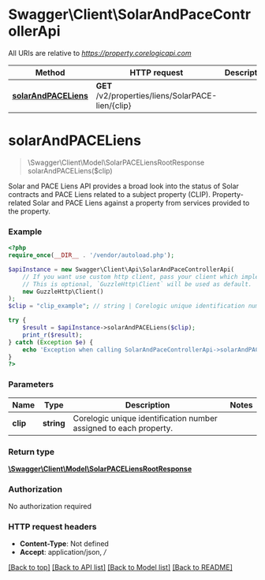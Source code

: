 # Swagger\Client\SolarAndPaceControllerApi

All URIs are relative to *https://property.corelogicapi.com*

Method | HTTP request | Description
------------- | ------------- | -------------
[**solarAndPACELiens**](SolarAndPaceControllerApi.md#solarandpaceliens) | **GET** /v2/properties/liens/SolarPACE-lien/{clip} | 

# **solarAndPACELiens**
> \Swagger\Client\Model\SolarPACELiensRootResponse solarAndPACELiens($clip)



Solar and PACE Liens API provides a broad look into the status of Solar contracts and PACE Liens related to a subject property (CLIP). Property-related Solar and PACE Liens against a property from services provided to the property.

### Example
```php
<?php
require_once(__DIR__ . '/vendor/autoload.php');

$apiInstance = new Swagger\Client\Api\SolarAndPaceControllerApi(
    // If you want use custom http client, pass your client which implements `GuzzleHttp\ClientInterface`.
    // This is optional, `GuzzleHttp\Client` will be used as default.
    new GuzzleHttp\Client()
);
$clip = "clip_example"; // string | Corelogic unique identification number assigned to each property.

try {
    $result = $apiInstance->solarAndPACELiens($clip);
    print_r($result);
} catch (Exception $e) {
    echo 'Exception when calling SolarAndPaceControllerApi->solarAndPACELiens: ', $e->getMessage(), PHP_EOL;
}
?>
```

### Parameters

Name | Type | Description  | Notes
------------- | ------------- | ------------- | -------------
 **clip** | **string**| Corelogic unique identification number assigned to each property. |

### Return type

[**\Swagger\Client\Model\SolarPACELiensRootResponse**](../Model/SolarPACELiensRootResponse.md)

### Authorization

No authorization required

### HTTP request headers

 - **Content-Type**: Not defined
 - **Accept**: application/json, */*

[[Back to top]](#) [[Back to API list]](../../README.md#documentation-for-api-endpoints) [[Back to Model list]](../../README.md#documentation-for-models) [[Back to README]](../../README.md)

